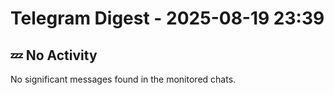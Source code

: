 # Telegram Digest - 2025-08-19 23:39

## 💤 No Activity

No significant messages found in the monitored chats.
